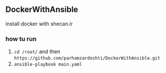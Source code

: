 ## DockerWithAnsible 
install docker with shecan.ir
### how tu run
1. `cd /root/` and then `https://github.com/parhamzardoshti/DockerWithAnsible.git`
2. `ansible-playbook main.yaml`

